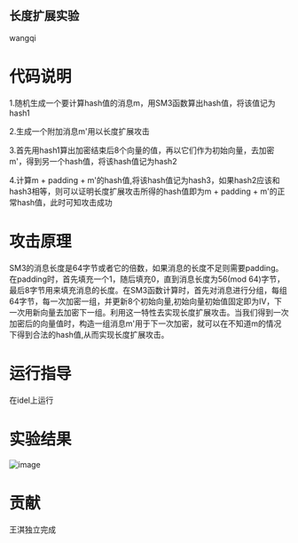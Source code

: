 ## 长度扩展实验
wangqi
# 代码说明
1.随机生成一个要计算hash值的消息m，用SM3函数算出hash值，将该值记为hash1

2.生成一个附加消息m'用以长度扩展攻击

3.首先用hash1算出加密结束后8个向量的值，再以它们作为初始向量，去加密m'，得到另一个hash值，将该hash值记为hash2

4.计算m + padding + m'的hash值,将该hash值记为hash3，如果hash2应该和hash3相等，则可以证明长度扩展攻击所得的hash值即为m + padding + m'的正常hash值，此时可知攻击成功
# 攻击原理
SM3的消息长度是64字节或者它的倍数，如果消息的长度不足则需要padding。在padding时，首先填充一个1，随后填充0，直到消息长度为56(mod 64)字节，最后8字节用来填充消息的长度。在SM3函数计算时，首先对消息进行分组，每组64字节，每一次加密一组，并更新8个初始向量,初始向量初始值固定即为IV，下一次用新向量去加密下一组。利用这一特性去实现长度扩展攻击。当我们得到一次加密后的向量值时，构造一组消息m'用于下一次加密，就可以在不知道m的情况下得到合法的hash值,从而实现长度扩展攻击。
# 运行指导
在idel上运行
# 实验结果
![image](https://user-images.githubusercontent.com/105595347/179118699-dd4a88f5-739f-4445-a5b8-bb5fd9743a15.png)
# 贡献
王淇独立完成
